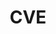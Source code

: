 ---
layout: tag-list
type: tag
title: CVE
slug: CVE
category: Tag
sidebar: false
description: >
    Es una lista de información registrada sobre vulnerabilidades de seguridad conocidas, en la que cada referencia tiene un número de identificación CVE-ID, descripción de la vulnerabilidad, que versiones del software están afectadas, posible solución al fallo (si existe) o como configurar para mitigar la vulnerabilidad y referencias a publicaciones o entradas de foros o blog donde se ha hecho pública la vulnerabilidad o se demuestra su explotación. Además suele también mostrarse un enlace directo a la información de la base de datos de vulnerabilidades del NIST (NVD), en la que pueden conseguirse más detalles de la vulnerabilidad y su valoración.
---